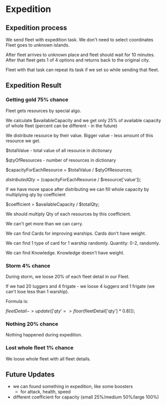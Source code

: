 # Expedition

## Expedition process

We send fleet with expedition task.
We don't need to select coordinates
Fleet goes to unknown islands.

After fleet arrives to unknown place and fleet should wait for 10 minutes.
After that fleet gets 1 of 4 options and returns back to the original city.

Fleet with that task can repeat its task if we set so while sending that fleet.

## Expedition Result

### Getting gold 75% chance

Fleet gets resources by special algo.

We calculate $availableCapacity and we get only 25% of available capacity of whole fleet (percent can be different - in the future)

We distribute resource by their value. Bigger value - less amount of this resource we get.

$totalValue - total value of all resource in dictionary

$qtyOfResources - number of resources in dictionary

$capacityForEachResource = $totalValue / $qtyOfResources;

$distributedQty = ($capacityForEachResource / $resource['value']);

If we have move space after distributing we can fill whole capacity by multiplying qty by coefficient

$coefficient = $availableCapacity / $totalQty;

We should multiply Qty of each resources by this coefficient. 

We can't get more than we can carry.

We can find Cards for improving warships. Cards don't have weight.

We can find 1 type of card for 1 warship randomly. Quantity: 0-2, randomly.

We can find Knowledge. Knowledge doesn't have weight.

### Storm 4% chance

During storm, we loose 20% of each fleet detail in our Fleet.

If we had 20 luggers and 4 frigate - we loose 4 luggers and 1 frigate (we can't lose less than 1 warship).

Formula is:

$fleetDetail->update(['qty' => floor($fleetDetail['qty'] * 0.8)]);

### Nothing 20% chance

Nothing happened during expedition.

### Lost whole fleet 1% chance

We loose whole fleet with all fleet details.

## Future Updates

- we can found something in expedition, like some boosters
    - for attack, health, speed
- different coefficient for capacity (small 25%/medium 50%/large 100%)
